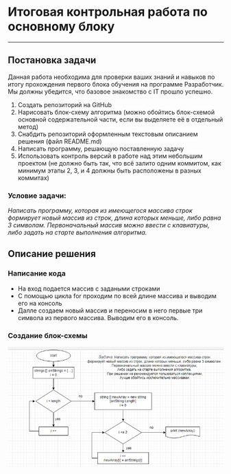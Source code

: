 # Итоговая контрольная работа по основному  блоку
_______________________________________________

## Постановка задачи
Данная работа необходима для проверки ваших знаний и навыков по итогу прохождения первого блока обучения на программе Разработчик. Мы должны убедится, что базовое знакомство с IT прошло успешно.
 

1. Создать репозиторий на GitHub
2. Нарисовать блок-схему алгоритма (можно обойтись блок-схемой основной содержательной части, если вы выделяете её в отдельный метод)
3. Снабдить репозиторий оформленным текстовым описанием решения (файл README.md)
4. Написать программу, решающую поставленную задачу
5. Использовать контроль версий в работе над этим небольшим проектом (не должно быть так, что всё залито одним коммитом, как минимум этапы 2, 3, и 4 должны быть расположены в разных коммитах)

### Условие задачи:

*Написать программу, которая из имеющегося массива строк формирует новый массив из строк, длина которых меньше, либо равна 3 символам. Первоначальный массив можно ввести с клавиатуры, либо задать на старте выполнения алгоритма.*

## Описание решения

### Написание кода
* На вход подается массив с задаными строками
* С помощью цикла for проходим по всей длине массива и выводим его на консоль
* Далле создаем новый массив и переносим в него первые три символа из первого массива. Выводим его в консоль.

### Создание блок-схемы

![Блок Схема](2023-12-07_15-23-48.png)
